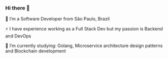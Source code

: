 ### Hi there 👋

🔭 I’m a Software Developer from São Paulo, Brazil

⚡ I have experience working as a Full Stack Dev but my passion is Backend and DevOps

🌱 I’m currently studying: Golang, Microservice architecture design patterns and Blockchain development

